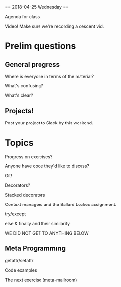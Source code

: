 == 2018-04-25 Wednesday ==

Agenda for class.

Video!  Make sure we're recording a descent vid.


Prelim questions
================

General progress
----------------

Where is everyone in terms of the material?

  What's confusing?

  What's clear?

Projects!
---------

  Post your project to Slack by this weekend.


Topics
======

Progress on exercises?

  Anyone have code they'd like to discuss?

Git!

Decorators?

  Stacked decorators

Context managers and the Ballard Lockes assignment.

  try/except

  else & finally and their similarity


WE DID NOT GET TO ANYTHING BELOW

Meta Programming
----------------

getattr/setattr

  Code examples


The next exercise (meta-mailroom)
